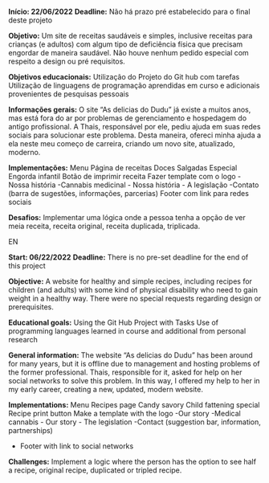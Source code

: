 **Início: 22/06/2022**
**Deadline:** Não há prazo pré estabelecido para o final deste projeto

**Objetivo:**
Um site de receitas saudáveis e simples, inclusive receitas para crianças (e adultos) com algum tipo de deficiência física que precisam engordar de maneira saudável.
Não houve nenhum pedido especial com respeito a design ou pré requisitos. 

**Objetivos educacionais:**
Utilização do Projeto do Git hub com tarefas
Utilização de linguagens de programação aprendidas em curso e adicionais provenientes de pesquisas pessoais


**Informações gerais:**
O site “As delicias do Dudu” já existe a muitos anos, mas está fora do ar por problemas de gerenciamento e hospedagem do antigo profissional. A Thais, responsável por ele, pediu ajuda em suas redes sociais para solucionar este problema.
Desta maneira, ofereci minha ajuda a ela neste meu começo de carreira, criando um novo site, atualizado, moderno.


**Implementações:**
Menu
Página de receitas
Doces
Salgadas
Especial Engorda infantil
Botão de imprimir receita
Fazer template com o logo
          -Nossa história
          -Cannabis medicinal
	             - Nossa história
               - A legislação
          -Contato (barra de sugestões, informações, parcerias)
Footer com link para redes sociais

**Desafios:**
Implementar uma lógica onde a pessoa tenha a opção de ver meia receita, receita original, receita duplicada, triplicada.




EN

**Start: 06/22/2022**
**Deadline:** There is no pre-set deadline for the end of this project

**Objective:**
A website for healthy and simple recipes, including recipes for children (and adults) with some kind of physical disability who need to gain weight in a healthy way.
There were no special requests regarding design or prerequisites.

**Educational goals:**
Using the Git Hub Project with Tasks
Use of programming languages learned in course and additional from personal research

**General information:**
The website “As delicias do Dudu” has been around for many years, but it is offline due to management and hosting problems of the former professional. Thais, responsible for it, asked for help on her social networks to solve this problem.
In this way, I offered my help to her in my early career, creating a new, updated, modern website.


**Implementations:**
Menu
Recipes page
Candy
savory
Child fattening special
Recipe print button
Make a template with the logo
          -Our story
          -Medical cannabis
          - Our story
          - The legislation
        -Contact (suggestion bar, information, partnerships)
- Footer with link to social networks

**Challenges:**
Implement a logic where the person has the option to see half a recipe, original recipe, duplicated or tripled recipe.




